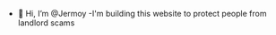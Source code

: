 - 👋 Hi, I’m @Jermoy
-I'm building this website to protect people from landlord scams

<!---
Jermoy/Jermoy is a ✨ special ✨ repository because its `README.md` (this file) appears on your GitHub profile.
You can click the Preview link to take a look at your changes.
--->
